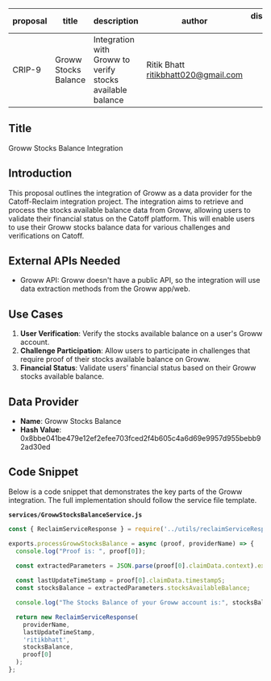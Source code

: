 | proposal | title                      | description                                               | author                    | discussions-to | status | type        | category | created    | requires |
|----------|----------------------------|-----------------------------------------------------------|---------------------------|----------------|--------|-------------|----------|------------|----------|
| CRIP-9   | Groww Stocks Balance       | Integration with Groww to verify stocks available balance | Ritik Bhatt <ritikbhatt020@gmail.com> |                | Draft  | Integration | CRIP     | 2024-07-07 |          |

## Title

Groww Stocks Balance Integration

## Introduction

This proposal outlines the integration of Groww as a data provider for the Catoff-Reclaim integration project. The integration aims to retrieve and process the stocks available balance data from Groww, allowing users to validate their financial status on the Catoff platform. This will enable users to use their Groww stocks balance data for various challenges and verifications on Catoff.

## External APIs Needed

- Groww API: Groww doesn't have a public API, so the integration will use data extraction methods from the Groww app/web.

## Use Cases

1. **User Verification**: Verify the stocks available balance on a user's Groww account.
2. **Challenge Participation**: Allow users to participate in challenges that require proof of their stocks available balance on Groww.
3. **Financial Status**: Validate users' financial status based on their Groww stocks available balance.

## Data Provider

- **Name**: Groww Stocks Balance
- **Hash Value**: 0x8bbe041be479e12ef2efee703fced2f4b605c4a6d69e9957d955bebb92ad30ed

## Code Snippet

Below is a code snippet that demonstrates the key parts of the Groww integration. The full implementation should follow the service file template.

**`services/GrowwStocksBalanceService.js`**

```javascript
const { ReclaimServiceResponse } = require('../utils/reclaimServiceResponse');

exports.processGrowwStocksBalance = async (proof, providerName) => {
  console.log("Proof is: ", proof[0]);

  const extractedParameters = JSON.parse(proof[0].claimData.context).extractedParameters;
  
  const lastUpdateTimeStamp = proof[0].claimData.timestampS;
  const stocksBalance = extractedParameters.stocksAvailableBalance;

  console.log("The Stocks Balance of your Groww account is:", stocksBalance);

  return new ReclaimServiceResponse(
    providerName,
    lastUpdateTimeStamp,
    'ritikbhatt',
    stocksBalance,
    proof[0]
  );
};
